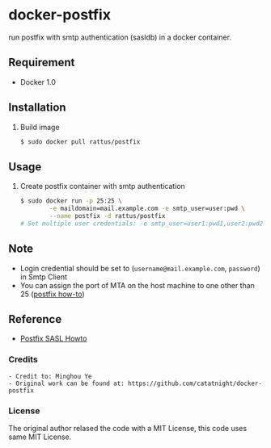 docker-postfix
==============
run postfix with smtp authentication (sasldb) in a docker container.

## Requirement
+ Docker 1.0

## Installation
1. Build image

	```bash
	$ sudo docker pull rattus/postfix
	```

## Usage
1. Create postfix container with smtp authentication

	```bash
	$ sudo docker run -p 25:25 \
			-e maildomain=mail.example.com -e smtp_user=user:pwd \
			--name postfix -d rattus/postfix
	# Set multiple user credentials: -e smtp_user=user1:pwd1,user2:pwd2,...,userN:pwdN
	```
## Note
+ Login credential should be set to (`username@mail.example.com`, `password`) in Smtp Client
+ You can assign the port of MTA on the host machine to one other than 25 ([postfix how-to](http://www.postfix.org/MULTI_INSTANCE_README.html))

## Reference
+ [Postfix SASL Howto](http://www.postfix.org/SASL_README.html)

### Credits
	- Credit to: Minghou Ye
	- Original work can be found at: https://github.com/catatnight/docker-postfix


### License
The original author relased the code with a MIT License, this code uses same MIT License.

